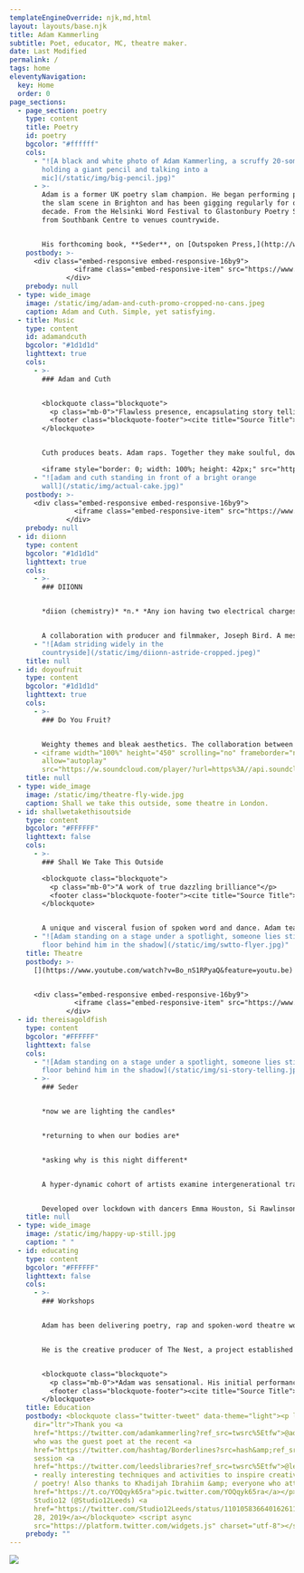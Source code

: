 ```yaml
---
templateEngineOverride: njk,md,html
layout: layouts/base.njk
title: Adam Kammerling
subtitle: Poet, educator, MC, theatre maker.
date: Last Modified
permalink: /
tags: home
eleventyNavigation:
  key: Home
  order: 0
page_sections:
  - page_section: poetry
    type: content
    title: Poetry
    id: poetry
    bgcolor: "#ffffff"
    cols:
      - "![A black and white photo of Adam Kammerling, a scruffy 20-something,
        holding a giant pencil and talking into a
        mic](/static/img/big-pencil.jpg)"
      - >-
        Adam is a former UK poetry slam champion. He began performing poetry on
        the slam scene in Brighton and has been gigging regularly for over a
        decade. From the Helsinki Word Festival to Glastonbury Poetry Stage,
        from Southbank Centre to venues countrywide.


        His forthcoming book, **Seder**, on [Outspoken Press,](http://www.outspokenldn.com/) explores his Jewish heritage and discovers how generational trauma lives in the body and the cathartic potential that exists in contemporary spaces. As a producer and artist with the Chill Pill Collective he sold out shows all over the country and regularly hosted The Big One events at The Albany, Deptford.
    postbody: >-
      <div class="embed-responsive embed-responsive-16by9">
                <iframe class="embed-responsive-item" src="https://www.youtube.com/embed/mbeZarziYbQ?rel=0" allowfullscreen></iframe>
              </div>
    prebody: null
  - type: wide_image
    image: /static/img/adam-and-cuth-promo-cropped-no-cans.jpeg
    caption: Adam and Cuth. Simple, yet satisfying.
  - title: Music
    type: content
    id: adamandcuth
    bgcolor: "#1d1d1d"
    lighttext: true
    cols:
      - >-
        ### Adam and Cuth


        <blockquote class="blockquote">
          <p class="mb-0">"Flawless presence, encapsulating story telling"</p>
          <footer class="blockquote-footer"><cite title="Source Title">undergroundHH.com</cite></footer>
        </blockquote>


        Cuth produces beats. Adam raps. Together they make soulful, down to earth hip hop without pretension, misogyny or shiny accessories.

        <iframe style="border: 0; width: 100%; height: 42px;" src="https://bandcamp.com/EmbeddedPlayer/album=2218294651/size=small/bgcol=ffffff/linkcol=0687f5/transparent=true/" seamless><a href="http://adamandcuth.bandcamp.com/album/actual-cake">Actual Cake by Adam and Cuth</a></iframe>
      - "![adam and cuth standing in front of a bright orange
        wall](/static/img/actual-cake.jpg)"
    postbody: >-
      <div class="embed-responsive embed-responsive-16by9">
                <iframe class="embed-responsive-item" src="https://www.youtube.com/embed/w5FsuixsnN8?rel=0" allowfullscreen></iframe>
              </div>
    prebody: null
  - id: diionn
    type: content
    bgcolor: "#1d1d1d"
    lighttext: true
    cols:
      - >-
        ### DIIONN


        *diion (chemistry)* *n.* *Any ion having two electrical charges*


        A collaboration with producer and filmmaker, Joseph Bird. A meshing of influences from Fugazi to 0800 Dinosaur, from The Cure to Outkast. Equal parts political and playful, bleak and lush. Rerecorded with Sam Miller, mixed by Josh Grey-Jung of Strangelove.
      - "![Adam striding widely in the
        countryside](/static/img/diionn-astride-cropped.jpeg)"
    title: null
  - id: doyoufruit
    type: content
    bgcolor: "#1d1d1d"
    lighttext: true
    cols:
      - >-
        ### Do You Fruit?


        Weighty themes and bleak aesthetics. The collaboration between Adam and producer Fea explores the interaction of sparse dub with spoken texts. In the vein of King Midas Sound or Kode9 and Space Ape.
      - <iframe width="100%" height="450" scrolling="no" frameborder="no"
        allow="autoplay"
        src="https://w.soundcloud.com/player/?url=https%3A//api.soundcloud.com/users/305844579&color=%230a262b&auto_play=false&hide_related=false&show_comments=true&show_user=true&show_reposts=false&show_teaser=true&visual=true"></iframe>
    title: null
  - type: wide_image
    image: /static/img/theatre-fly-wide.jpg
    caption: Shall we take this outside, some theatre in London.
  - id: shallwetakethisoutside
    type: content
    bgcolor: "#FFFFFF"
    lighttext: false
    cols:
      - >-
        ### Shall We Take This Outside

        <blockquote class="blockquote">
          <p class="mb-0">"A work of true dazzling brilliance"</p>
          <footer class="blockquote-footer"><cite title="Source Title">Yack magazine</cite></footer>
        </blockquote>


        A unique and visceral fusion of spoken word and dance. Adam teamed up with dance super- humans, Si Rawlinson and Emma Houston, to explore the effect of hero behaviour on real-world attitudes to violence, and male mental health. Commissioned by Apples And Snakes and the Albany, and supported by Arts Council England, Shall We Take This Outside toured to Bristol, Southampton, Stratford, Canterbury and Norwich, and featured at Southbank Centre for BAM festival.
      - "![Adam standing on a stage under a spotlight, someone lies still on the
        floor behind him in the shadow](/static/img/swtto-flyer.jpg)"
    title: Theatre
    postbody: >-
      [](https://www.youtube.com/watch?v=Bo_nS1RPyaQ&feature=youtu.be)


      <div class="embed-responsive embed-responsive-16by9">
                <iframe class="embed-responsive-item" src="https://www.youtube.com/embed/Bo_nS1RPyaQ?rel=0" allowfullscreen></iframe>
              </div>
  - id: thereisagoldfish
    type: content
    bgcolor: "#FFFFFF"
    lighttext: false
    cols:
      - "![Adam standing on a stage under a spotlight, someone lies still on the
        floor behind him in the shadow](/static/img/si-story-telling.jpg)"
      - >-
        ### Seder


        *now we are lighting the candles*


        *returning to when our bodies are*


        *asking why is this night different*


        A hyper-dynamic cohort of artists examine intergenerational trauma and the rituals we make for connection and processing. Seder asks how all of us can celebrate our existence, and how, by softening the boundaries of tribal practice, we welcome new bodies into an age-old space.


        Developed over lockdown with dancers Emma Houston, Si Rawlinson and Saskia Horton, and musicians Bellatrix and Antosh Wojcik, Seder is a unique performance that continues the work of the poetry collection of the same name.
    title: null
  - type: wide_image
    image: /static/img/happy-up-still.jpg
    caption: " "
  - id: educating
    type: content
    bgcolor: "#FFFFFF"
    lighttext: false
    cols:
      - >-
        ### Workshops


        Adam has been delivering poetry, rap and spoken-word theatre workshops for over ten years. As his own practice has widened so has his education work; producing poetry books, theatre shows, podcasts and dance pieces. Reaching emerging artists, young people in schools, artists with specific learning needs, and elderly and isolated artists.


        He is the creative producer of The Nest, a project established with the Fostering Network, which delivers creative workshops to young people who are a part of the Mockingbird fostering program.


        <blockquote class="blockquote">
          <p class="mb-0">*Adam was sensational. His initial performance showed that he had come prepared, with an awesome, inspiring and witty poem, which fitted perfectly with the theme of the day. His humour was a brilliant touch and the students loved him. He clearly knows how to work with young people and get the most out of them - no matter what their ability. He fitted in perfectly with our plans - even ones that we slightly changed. I wouldn't hesitate to recommend him to another school or to recommend that this artist returns to our school in the future. Thank you.*</p>
          <footer class="blockquote-footer"><cite title="Source Title">Vanessa Burton JCoSS</cite></footer>
        </blockquote>
    title: Education
    postbody: <blockquote class="twitter-tweet" data-theme="light"><p lang="en"
      dir="ltr">Thank you <a
      href="https://twitter.com/adamkammerling?ref_src=twsrc%5Etfw">@adamkammerling</a>
      who was the guest poet at the recent <a
      href="https://twitter.com/hashtag/Borderlines?src=hash&amp;ref_src=twsrc%5Etfw">#Borderlines</a>
      session <a
      href="https://twitter.com/leedslibraries?ref_src=twsrc%5Etfw">@leedslibraries</a>
      - really interesting techniques and activities to inspire creative writing
      / poetry! Also thanks to Khadijah Ibrahiim &amp; everyone who attended! <a
      href="https://t.co/YOQqyk65ra">pic.twitter.com/YOQqyk65ra</a></p>&mdash;
      Studio12 (@Studio12Leeds) <a
      href="https://twitter.com/Studio12Leeds/status/1101058366401626112?ref_src=twsrc%5Etfw">February
      28, 2019</a></blockquote> <script async
      src="https://platform.twitter.com/widgets.js" charset="utf-8"></script>
    prebody: ""
---
```

![](/static/img/seder-c1-revised-text-2000px.png)